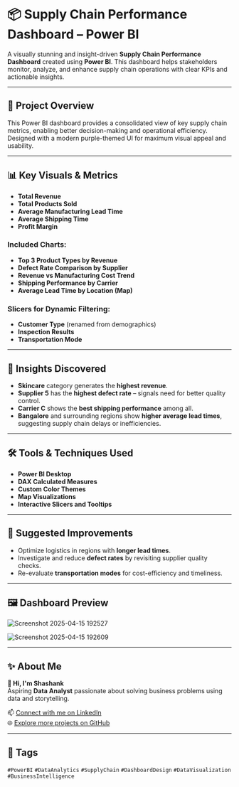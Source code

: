 # 📦 Supply Chain Performance Dashboard – Power BI

A visually stunning and insight-driven **Supply Chain Performance Dashboard** created using **Power BI**. This dashboard helps stakeholders monitor, analyze, and enhance supply chain operations with clear KPIs and actionable insights.

---

## 🚀 Project Overview

This Power BI dashboard provides a consolidated view of key supply chain metrics, enabling better decision-making and operational efficiency. Designed with a modern purple-themed UI for maximum visual appeal and usability.

---

## 📊 Key Visuals & Metrics

- **Total Revenue**
- **Total Products Sold**
- **Average Manufacturing Lead Time**
- **Average Shipping Time**
- **Profit Margin**

### Included Charts:
- **Top 3 Product Types by Revenue**
- **Defect Rate Comparison by Supplier**
- **Revenue vs Manufacturing Cost Trend**
- **Shipping Performance by Carrier**
- **Average Lead Time by Location (Map)**

### Slicers for Dynamic Filtering:
- **Customer Type** (renamed from demographics)
- **Inspection Results**
- **Transportation Mode**

---

## 🧠 Insights Discovered

- **Skincare** category generates the **highest revenue**.
- **Supplier 5** has the **highest defect rate** – signals need for better quality control.
- **Carrier C** shows the **best shipping performance** among all.
- **Bangalore** and surrounding regions show **higher average lead times**, suggesting supply chain delays or inefficiencies.

---

## 🛠 Tools & Techniques Used

- **Power BI Desktop**
- **DAX Calculated Measures**
- **Custom Color Themes**
- **Map Visualizations**
- **Interactive Slicers and Tooltips**

---

## 📌 Suggested Improvements

- Optimize logistics in regions with **longer lead times**.
- Investigate and reduce **defect rates** by revisiting supplier quality checks.
- Re-evaluate **transportation modes** for cost-efficiency and timeliness.

---

## 🖼️ Dashboard Preview

![Screenshot 2025-04-15 192527](https://github.com/user-attachments/assets/ce8e9cff-77ce-4a3d-a929-9c48f675c8c3)


![Screenshot 2025-04-15 192609](https://github.com/user-attachments/assets/09b97f9b-7144-4de6-8405-fb414c4f11b5)


---

## ✨ About Me

**👋 Hi, I'm Shashank**  
Aspiring **Data Analyst** passionate about solving business problems using data and storytelling.

📫 [Connect with me on LinkedIn](https://linkedin.com/in/your-profile)  
🌐 [Explore more projects on GitHub](https://github.com/Shashank-48s)

---

## 🔖 Tags

`#PowerBI` `#DataAnalytics` `#SupplyChain` `#DashboardDesign` `#DataVisualization` `#BusinessIntelligence`
